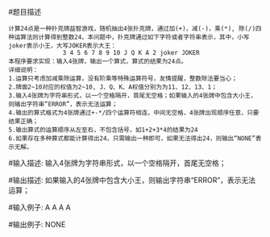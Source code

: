 #题目描述

    计算24点是一种扑克牌益智游戏，随机抽出4张扑克牌，通过加(+)，减(-)，乘(*), 除(/)四种运算法则计算得到整数24，本问题中，扑克牌通过如下字符或者字符串表示，其中，小写joker表示小王，大写JOKER表示大王：
                   3 4 5 6 7 8 9 10 J Q K A 2 joker JOKER
    本程序要求实现：输入4张牌，输出一个算式，算式的结果为24点。
    详细说明：
    1.运算只考虑加减乘除运算，没有阶乘等特殊运算符号，友情提醒，整数除法要当心；
    2.牌面2~10对应的权值为2~10, J、Q、K、A权值分别为为11、12、13、1；
    3.输入4张牌为字符串形式，以一个空格隔开，首尾无空格；如果输入的4张牌中包含大小王，则输出字符串“ERROR”，表示无法运算；
    4.输出的算式格式为4张牌通过+-*/四个运算符相连，中间无空格，4张牌出现顺序任意，只要结果正确；
    5.输出算式的运算顺序从左至右，不包含括号，如1+2+3*4的结果为24
    6.如果存在多种算式都能计算得出24，只需输出一种即可，如果无法得出24，则输出“NONE”表示无解。


#输入描述:
    输入4张牌为字符串形式，以一个空格隔开，首尾无空格；


#输出描述:
    如果输入的4张牌中包含大小王，则输出字符串“ERROR”，表示无法运算；

#输入例子:
    A A A A

#输出例子:
    NONE
